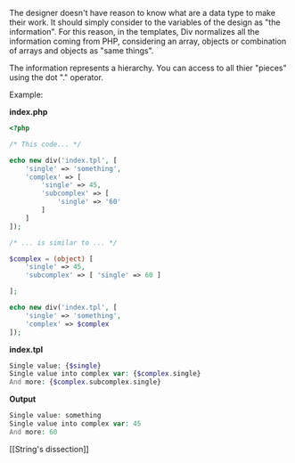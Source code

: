 The designer doesn't have reason to know what are a data type to make their work. It should simply consider to the variables of the design as "the information". For this reason, in the templates, Div normalizes all the information coming from PHP, considering an array, objects or combination of arrays and objects as "same things".

The information represents a hierarchy. You can access to all thier "pieces" using the dot "." operator.

Example:

**index.php**

```php
<?php

/* This code... */

echo new div('index.tpl', [
	'single' => 'something',
	'complex' => [
		'single' => 45,
		'subcomplex' => [
			'single' => '60'
		]
	]
]);

/* ... is similar to ... */

$complex = (object) [
	'single' => 45,
	'subcomplex' => [ 'single' => 60 ]

];

echo new div('index.tpl', [
	'single' => 'something',
	'complex' => $complex
]);

```

**index.tpl**

```php
Single value: {$single}
Single value into complex var: {$complex.single}
And more: {$complex.subcomplex.single}
```

**Output**

```php
Single value: something
Single value into complex var: 45
And more: 60
```

[[String's dissection]]
